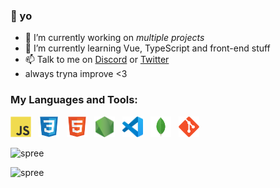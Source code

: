 ### 👋 yo



- 🔭 I’m currently working on *multiple projects*
- 🌱 I’m currently learning Vue, TypeScript and front-end stuff
- 📫 Talk to me on [Discord](https://discord.com/users/755826968901058682) or [Twitter](https://twitter.com/SpreeHertz)
- always tryna improve <3

### My Languages and Tools:
<div>
<!-- Icons from pritudev -->
<img height="33" src="https://raw.githubusercontent.com/devicons/devicon/master/icons/javascript/javascript-original.svg" alt="js">&nbsp;&nbsp;
<img height="33" src="https://raw.githubusercontent.com/devicons/devicon/master/icons/css3/css3-original.svg" alt="css">&nbsp;&nbsp;
<img height="33" src="https://raw.githubusercontent.com/devicons/devicon/master/icons/html5/html5-original.svg" alt="html">&nbsp;&nbsp;
<img height="33" src="https://raw.githubusercontent.com/github/explore/80688e429a7d4ef2fca1e82350fe8e3517d3494d/topics/nodejs/nodejs.png" alt="nodejs">&nbsp;&nbsp;
<img height="33" src="https://raw.githubusercontent.com/github/explore/80688e429a7d4ef2fca1e82350fe8e3517d3494d/topics/visual-studio-code/visual-studio-code.png" alt="vsc">&nbsp;&nbsp;
<img height="33" src="https://github.com/devicons/devicon/blob/master/icons/mongodb/mongodb-original.svg" alt="mongodb">&nbsp;&nbsp;
<img height="33" src="https://raw.githubusercontent.com/devicons/devicon/master/icons/git/git-plain.svg" alt="git">&nbsp;&nbsp;

</div>

<div>
<p align="left">
  <img src="https://github-readme-stats.vercel.app/api?username=SpreeHertz&show_icons=true&locale=en&theme=radical&layout=compact" alt="spree" />
</p>
<p align="left">
  <img src="https://github-readme-stats.vercel.app/api/top-langs?username=SpreeHertz&show_icons=true&locale=en&layout=compact&theme=radical" alt="spree" />
</p>
<div>
